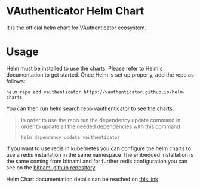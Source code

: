 # VAuthenticator Helm Chart

It is the official helm chart for VAuthenticator ecosystem.

# Usage

Helm must be installed to use the charts. Please refer to Helm's documentation to get started.
Once Helm is set up properly, add the repo as follows:

```helm repo add vauthenticator https://vauthenticator.github.io/helm-charts```

You can then run helm search repo vauthenticator to see the charts.

> In order to use the repo run the dependency update command in order to update all the needed dependencies with this
command
> 
> ```helm dependency update vauthenticator```

if you want to use redis in kubernetes you can configure the helm charts to use a redis installation in the same
namespace
The embedded installation is the same coming from bitnami and for further redis configuration you can see on
the [bitnami github repository](https://github.com/bitnami/charts/tree/main/bitnami/redis/) 

Helm Chart documentation details can be reached on [this link](charts/README.md)